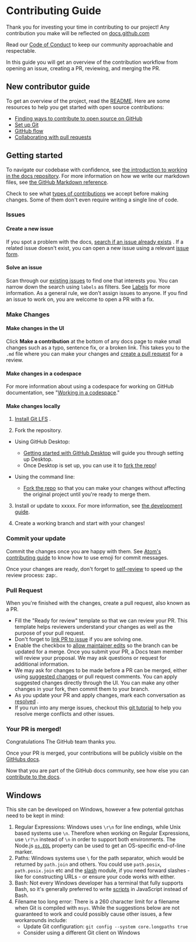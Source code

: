 # Contributing Guide

Thank you for investing your time in contributing to our project! Any contribution you make will be reflected
on [docs.github.com](https://docs.github.com/en) 

Read our [Code of Conduct](./code_of_conduct.md) to keep our community approachable and respectable.

In this guide you will get an overview of the contribution workflow from opening an issue, creating a PR, reviewing, and
merging the PR.

## New contributor guide

To get an overview of the project, read the [README](README.md). Here are some resources to help you get started with
open source contributions:

- [Finding ways to contribute to open source on GitHub](https://docs.github.com/en/get-started/exploring-projects-on-github/finding-ways-to-contribute-to-open-source-on-github)
- [Set up Git](https://docs.github.com/en/get-started/quickstart/set-up-git)
- [GitHub flow](https://docs.github.com/en/get-started/quickstart/github-flow)
- [Collaborating with pull requests](https://docs.github.com/en/github/collaborating-with-pull-requests)

## Getting started

To navigate our codebase with confidence,
see [the introduction to working in the docs repository](/contributing/working-in-docs-repository.md).
For more information on how we write our markdown files,
see [the GitHub Markdown reference](contributing/content-markup-reference.md).

Check to see what [types of contributions](/contributing/types-of-contributions.md) we accept before making changes.
Some of them don't even require writing a single line of code.

### Issues

#### Create a new issue

If you spot a problem with the
docs, [search if an issue already exists](https://docs.github.com/en/github/searching-for-information-on-github/searching-on-github/searching-issues-and-pull-requests#search-by-the-title-body-or-comments)
. If a related issue doesn't exist, you can open a new issue using a
relevant [issue form](https://github.com/github/docs/issues/new/choose).

#### Solve an issue

Scan through our [existing issues](https://github.com/github/docs/issues) to find one that interests you. You can narrow
down the search using `labels` as filters. See [Labels](/contributing/how-to-use-labels.md) for more information. As a
general rule, we don’t assign issues to anyone. If you find an issue to work on, you are welcome to open a PR with a
fix.

### Make Changes

#### Make changes in the UI

Click **Make a contribution** at the bottom of any docs page to make small changes such as a typo, sentence fix, or a
broken link. This takes you to the `.md` file where you can make your changes and [create a pull request](#pull-request)
for a review.

#### Make changes in a codespace

For more information about using a codespace for working on GitHub documentation,
see "[Working in a codespace](https://github.com/github/docs/blob/main/contributing/codespace.md)."

#### Make changes locally

1. [Install Git LFS](https://docs.github.com/en/github/managing-large-files/versioning-large-files/installing-git-large-file-storage)
   .

2. Fork the repository.

- Using GitHub Desktop:
    - [Getting started with GitHub Desktop](https://docs.github.com/en/desktop/installing-and-configuring-github-desktop/getting-started-with-github-desktop)
      will guide you through setting up Desktop.
    - Once Desktop is set up, you can use it
      to [fork the repo](https://docs.github.com/en/desktop/contributing-and-collaborating-using-github-desktop/cloning-and-forking-repositories-from-github-desktop)!

- Using the command line:
    - [Fork the repo](https://docs.github.com/en/github/getting-started-with-github/fork-a-repo#fork-an-example-repository)
      so that you can make your changes without affecting the original project until you're ready to merge them.

3. Install or update to xxxxx. For more information, see [the development guide](contributing/development.md).

4. Create a working branch and start with your changes!

### Commit your update

Commit the changes once you are happy with them.
See [Atom's contributing guide](https://github.com/atom/atom/blob/master/CONTRIBUTING.md#git-commit-messages) to know
how to use emoji for commit messages.

Once your changes are ready, don't forget to [self-review](/contributing/self-review.md) to speed up the review process:
zap:.

### Pull Request

When you're finished with the changes, create a pull request, also known as a PR.

- Fill the "Ready for review" template so that we can review your PR. This template helps reviewers understand your
  changes as well as the purpose of your pull request.
- Don't forget
  to [link PR to issue](https://docs.github.com/en/issues/tracking-your-work-with-issues/linking-a-pull-request-to-an-issue)
  if you are solving one.
- Enable the checkbox
  to [allow maintainer edits](https://docs.github.com/en/github/collaborating-with-issues-and-pull-requests/allowing-changes-to-a-pull-request-branch-created-from-a-fork)
  so the branch can be updated for a merge.
  Once you submit your PR, a Docs team member will review your proposal. We may ask questions or request for additional
  information.
- We may ask for changes to be made before a PR can be merged, either
  using [suggested changes](https://docs.github.com/en/github/collaborating-with-issues-and-pull-requests/incorporating-feedback-in-your-pull-request)
  or pull request comments. You can apply suggested changes directly through the UI. You can make any other changes in
  your fork, then commit them to your branch.
- As you update your PR and apply changes, mark each conversation
  as [resolved](https://docs.github.com/en/github/collaborating-with-issues-and-pull-requests/commenting-on-a-pull-request#resolving-conversations)
  .
- If you run into any merge issues, checkout
  this [git tutorial](https://lab.github.com/githubtraining/managing-merge-conflicts) to help you resolve merge
  conflicts and other issues.

### Your PR is merged!

Congratulations The GitHub team thanks you.

Once your PR is merged, your contributions will be publicly visible on the [GitHubs docs](https://docs.github.com/en).

Now that you are part of the GitHub docs community, see how else you
can [contribute to the docs](/contributing/types-of-contributions.md).

## Windows

This site can be developed on Windows, however a few potential gotchas need to be kept in mind:

1. Regular Expressions: Windows uses `\r\n` for line endings, while Unix based systems use `\n`. Therefore when working
   on Regular Expressions, use `\r?\n` instead of `\n` in order to support both environments. The
   Node.js [`os.EOL`](https://nodejs.org/api/os.html#os_os_eol) property can be used to get an OS-specific end-of-line
   marker.
2. Paths: Windows systems use `\` for the path separator, which would be returned by `path.join` and others. You could
   use `path.posix`, `path.posix.join` etc and the [slash](https://ghub.io/slash) module, if you need forward slashes -
   like for constructing URLs - or ensure your code works with either.
3. Bash: Not every Windows developer has a terminal that fully supports Bash, so it's generally preferred to
   write [scripts](/script) in JavaScript instead of Bash.
4. Filename too long error: There is a 260 character limit for a filename when Git is compiled with `msys`. While the
   suggestions below are not guaranteed to work and could possibly cause other issues, a few workarounds include:
    - Update Git configuration: `git config --system core.longpaths true`
    - Consider using a different Git client on Windows
